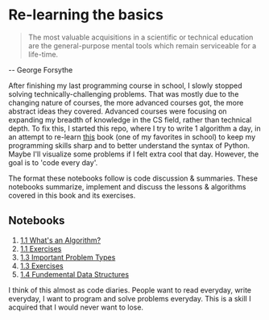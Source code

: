 # Re-learning the basics

> The most valuable acquisitions in a scientific or technical education are the general-purpose mental tools which remain serviceable for a life-time.

-- George Forsythe

After finishing my last programming course in school, I slowly stopped solving technically-challenging problems. That was mostly due to the changing nature of courses, the more advanced courses got, the more abstract ideas they covered. Advanced courses were focusing on expanding my breadth of knowledge in the CS field, rather than technical depth.
To fix this, I started this repo, where I try to write 1 algorithm a day, in an attempt to re-learn [this](https://doc.lagout.org/science/0_Computer%20Science/2_Algorithms/Introduction%20to%20the%20Design%20and%20Analysis%20of%20Algorithms%20%283rd%20ed.%29%20%5BLevitin%202011-10-09%5D.pdf) book (one of my favorites in school) to keep my programming skills sharp and to better understand the syntax of Python. Maybe I'll visualize some problems if I felt extra cool that day. However, the goal is to 'code every day'.

The format these notebooks follow is code discussion & summaries. These notebooks summarize, implement and discuss the lessons & algorithms covered in this book and its exercises.

## Notebooks

1. [1.1 What's an Algorithm?](https://nbviewer.jupyter.org/github/ANFALATAWI/Relearning-the-Basics/blob/main/Chapter%201/1-1.ipynb)
2. [1.1 Exercises](https://nbviewer.jupyter.org/github/ANFALATAWI/Relearning-the-Basics/blob/main/Chapter%201/Exercises%201-1.ipynb)
3. [1.3 Important Problem Types](https://nbviewer.jupyter.org/github/ANFALATAWI/Relearning-the-Basics/blob/main/Chapter%201/1-3%20Important%20Problem%20Types.ipynb)
4. [1.3 Exercises](https://nbviewer.jupyter.org/github/ANFALATAWI/Relearning-the-Basics/blob/main/Chapter%201/1-3%20Exercises.ipynb)
5. [1.4 Fundemental Data Structures](https://nbviewer.jupyter.org/github/ANFALATAWI/Relearning-the-Basics/blob/main/)

I think of this almost as code diaries. People want to read everyday, write everyday, I want to program and solve problems everyday. This is a skill I acquired that I would never want to lose.
